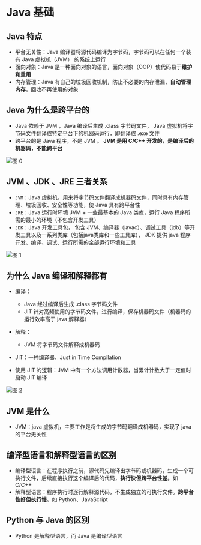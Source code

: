# Java 基础

## Java 特点

- 平台无关性：Java 编译器将源代码编译为字节码，字节码可以在任何一个装有 Java 虚拟机（JVM） 的系统上运行
- 面向对象：Java 是一种面向对象的语言，面向对象（OOP）使代码易于**维护和重用**
- 内存管理：Java 有自己的垃圾回收机制，防止不必要的内存泄漏，**自动管理内存**，回收不再使用的对象

## Java 为什么是跨平台的

- Java 依赖于 JVM ，Java 编译后生成 .class 字节码文件， Java 虚拟机将字节码文件翻译成特定平台下的机器码运行，即翻译成 .exe 文件
- 跨平台的是 Java 程序，不是 JVM 。 **JVM 是用 C/C++ 开发的，是编译后的机器码，不能跨平台**

![图 0](../../../images/c23214c14a5a985ca6616f5afd7f286b96e851f41b9b018622643fb09ab6dc4b.png)  

## JVM 、JDK 、JRE 三者关系

- `JVM`：Java 虚拟机，用来将字节码文件翻译成机器码文件，同时具有内存管理、垃圾回收、安全性等功能，使 Java 具有跨平台性
- `JRE`：Java 运行时环境 JVM + 一些最基本的 Java 类库，运行 Java 程序所需的最小的环境（不包含开发工具）
- `JDK`：Java 开发工具包， 包含 JVM、编译器（javac）、调试工具（jdb）等开发工具以及一系列类库（包括java类库和一些工具库）， JDK 提供 java 程序开发、编译、调试、运行所需的全部运行环境和工具

![图 1](../../../images/308ea671acf10d85e28ed897f36026860abb6ca772a451e215343bedebbe1660.png)  

## 为什么 Java 编译和解释都有

- 编译：
  - Java 经过编译后生成 .class 字节码文件
  - JIT 针对高频使用的字节码文件，进行编译，保存机器码文件（机器码的运行效率高于 java 解释器）
  
- 解释：
  - JVM 将字节码文件解释成机器码

- JIT：一种编译器，Just in Time Compilation
- 使用 JIT 的逻辑：JVM 中有一个方法调用计数器，当累计计数大于一定值时启动 JIT 编译

![图 2](../../../images/93722f75cd57c418e42bb2a9fa08d8db88c04a9daba827cd674441f324d02d0e.png)

## JVM 是什么

- JVM：java 虚拟机，主要工作是将生成的字节码翻译成机器码，实现了 java 的平台无关性

## 编译型语言和解释型语言的区别

- 编译型语言：在程序执行之前，源代码先编译出字节码或机器码，生成一个可执行文件，后续直接执行这个编译后的代码，**执行快但跨平台性差**。如 C/C++
- 解释型语言：程序执行时逐行解释源代码，不生成独立的可执行文件。**跨平台性好但执行慢**。如 Python、JavaScript

## Python 与 Java 的区别

- Python 是解释型语言，而 Java 是编译型语言
